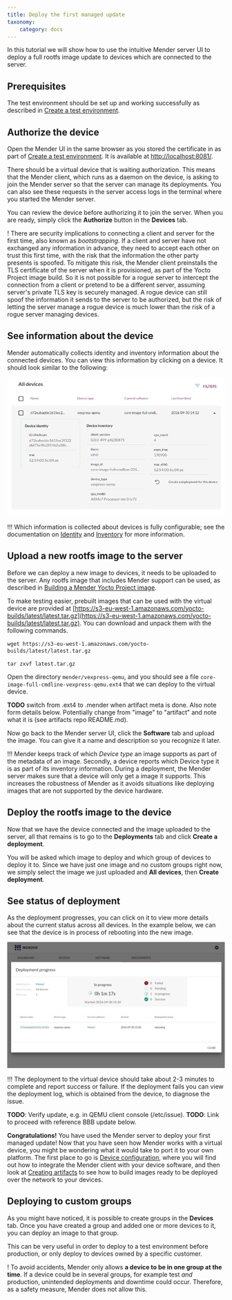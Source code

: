 ```yaml
---
title: Deploy the first managed update
taxonomy:
    category: docs
---
```


In this tutorial we will show how to use the intuitive Mender server UI
to deploy a full rootfs image update to devices which are
connected to the server.


## Prerequisites

The test environment should be set up and working successfully
as described in [Create a test environment](../Create-a-test-environment).


## Authorize the device

Open the Mender UI in the same browser as you stored the certificate
in as part of [Create a test environment](../Create-a-test-environment).
It is available at [http://localhost:8081/](http://localhost:8081/).

There should be a virtual device that is waiting authorization.
This means that the Mender client, which runs as a daemon on the device,
is asking to join the Mender server so that the server can manage
its deployments. You can also see these requests
in the server access logs in the terminal where you started the
Mender server.

You can review the device before authorizing it to join the server.
When you are ready, simply click the **Authorize** button
in the **Devices** tab.

! There are security implications to connecting a client and server for the first time, also known as *bootstrapping*. If a client and server have not exchanged any information in advance, they need to accept each other on trust this first time, with the risk that the information the other party presents is spoofed. To mitigate this risk, the Mender client preinstalls the TLS certificate of the server when it is provisioned, as part of the Yocto Project image build. So it is not possible for a rogue server to intercept the connection from a client or pretend to be a different server, assuming server's private TLS key is securely managed. A rogue device can still spoof the information it sends to the server to be authorized, but the risk of letting the server manage a rogue device is much lower than the risk of a rogue server managing devices.


## See information about the device

Mender automatically collects identity and inventory information
about the connected devices. You can view this information by
clicking on a device. It should look similar to the following:

![Mender UI - Device information](device_information.png)


!!! Which information is collected about devices is fully configurable; see the documentation on [Identity](../../Client-configuration/Identity) and [Inventory](../../Client-configuration/Inventory) for more information.


## Upload a new rootfs image to the server

Before we can deploy a new image to devices, it needs
to be uploaded to the server. Any rootfs image that
includes Mender support can be used, as described in
[Building a Mender Yocto Project image](../../Artifacts/Building-Mender-Yocto-image).

To make testing easier, prebuilt images that can be used with
the virtual device are provided at
[https://s3-eu-west-1.amazonaws.com/yocto-builds/latest/latest.tar.gz](https://s3-eu-west-1.amazonaws.com/yocto-builds/latest/latest.tar.gz).
You can download and unpack them with the following commands.

```
wget https://s3-eu-west-1.amazonaws.com/yocto-builds/latest/latest.tar.gz
```

```
tar zxvf latest.tar.gz
```

Open the directory `mender/vexpress-qemu`, and you should see a file
`core-image-full-cmdline-vexpress-qemu.ext4` that we can deploy
to the virtual device.

**TODO** switch from .ext4 to .mender when artifact meta is done. Also note form details below. Potentially change from "image" to "artifact" and note what it is (see artifacts repo README.md).

Now go back to the Mender server UI, click the **Software** tab and
upload the image. You can give it a name and description so you
recognize it later.


!!! Mender keeps track of which *Device type* an image supports as part of the metadata of an image. Secondly, a device reports which Device type it is as part of its inventory information. During a deployment, the Mender server makes sure that a device will only get a image it supports. This increases the robustness of Mender as it avoids situations like deploying images that are not supported by the device hardware.


## Deploy the rootfs image to the device

Now that we have the device connected and the image
uploaded to the server, all that remains is to go to the
**Deployments** tab and click **Create a deployment**.

You will be asked which image to deploy and which
group of devices to deploy it to. Since we have just
one image and no custom groups right now, we simply select
the image we just uploaded and **All devices**, then
**Create deployment**.


## See status of deployment

As the deployment progresses, you can click on it to view more details about the current status across all devices.
In the example below, we can see that the device is in process of rebooting into the new image.

![Mender UI - Deployment progress](deployment_report.png)

!!! The deployment to the virtual device should take about 2-3 minutes to complete and report success or failure. If the deployment fails you can view the deployment log, which is obtained from the device, to diagnose the issue.

**TODO**: Verify update, e.g. in QEMU client console (/etc/issue).
**TODO**: Link to proceed with reference BBB update below.

**Congratulations!** You have used the Mender server to deploy your first managed update!
Now that you have seen how Mender works with a virtual device, you might be wondering what
it would take to port it to your own platform. The first place to go is
[Device configuration](../../Devices), where you will find out how to integrate
the Mender client with your device software, and then look at
[Creating artifacts](../../Artifacts) to see how to build images ready to be
deployed over the network to your devices.

## Deploying to custom groups

As you might have noticed, it is possible to create
groups in the **Devices** tab. Once you have created a
group and added one or more devices to it, you can deploy
an image to that group.

This can be very useful in order to deploy to a test environment
before production, or only deploy to devices owned by a specific customer.

! To avoid accidents, Mender only allows **a device to be in one group at the time**. If a device could be in several groups, for example test *and* production, unintended deployments and downtime could occur. Therefore, as a safety measure, Mender does not allow this.
